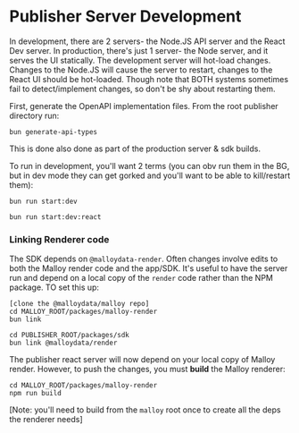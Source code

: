 # Publisher Server Development

In development, there are 2 servers- the Node.JS API server and the React Dev server.
In production, there's just 1 server- the Node server, and it serves the UI statically.
The development server will hot-load changes. Changes to the Node.JS will cause the server to restart, changes to the React UI should be hot-loaded. Though note that BOTH systems sometimes fail to detect/implement changes, so don't be shy about restarting them.

First, generate the OpenAPI implementation files. From the root publisher directory run:

```
bun generate-api-types
```

This is done also done as part of the production server & sdk builds.

To run in development, you'll want 2 terms (you can obv run them in the BG, but in dev mode they
can get gorked and you'll want to be able to kill/restart them):

```
bun run start:dev
```

```
bun run start:dev:react
```

### Linking Renderer code

The SDK depends on `@malloydata-render`. Often changes involve edits to both the Malloy render code and the app/SDK. It's useful to have the server run and depend on a local copy of the `render` code rather than the NPM package. TO set this up:

```
[clone the @malloydata/malloy repo]
cd MALLOY_ROOT/packages/malloy-render
bun link

cd PUBLISHER_ROOT/packages/sdk
bun link @malloydata/render
```

The publisher react server will now depend on your local copy of Malloy render. However, to push the changes, you must **build** the Malloy renderer:

```
cd MALLOY_ROOT/packages/malloy-render
npm run build
```

[Note: you'll need to build from the `malloy` root once to create all the deps the renderer needs]
